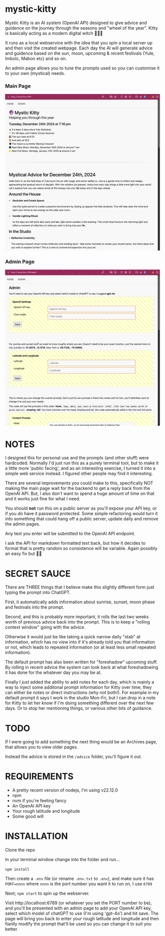 # mystic-kitty

Mystic Kitty is an AI system (OpenAI API) designed to give advice and guidence on the journey through the seasons and "wheel of the year". Kitty is basically acting as a modern digital witch 🧙‍♀️🐾

It runs as a local webservice with the idea that you spin a local server up and then visit the created webpage. Each day the AI will generate advice and guidence based on the sun, moon, upcoming & recent festivals (Yule, Imbolc, Mabon etc) and so on.

An admin page allows you to tune the prompts used so you can customise it to your own (mystical) needs.

### Main Page

![Main Page](./imgs/mainpage.png)

### Admin Page

![Admin Page](./imgs/adminpage.png)

# NOTES

I designed this for personal use and the prompts (and other stuff) were hardcoded. Normally I'd just run this as a purely terminal tool, but to make it a little more 'public facing', and as an interesting exercise, I turned it into a simple web service instead. I figured other people may find it interesting.

There are several improvements you could make to this, specifically NOT making the main page wait for the backend to get a reply back from the OpenAI API. But, I also don't want to spend a huge amount of time on that and it works just fine for what I need.

You should **not** run this on a public server as you'll expose your API key, or if you _do_ have it password protected. Some simple refactoring would turn it into something that could hang off a public server, update daily and remove the admin pages.

Any text you enter will be submitted to the OpenAI API endpoint.

I ask the API for markdown formatted text back, but how it decides to format that is pretty random so consistence will be variable. Again possibly an easy fix but 🤷‍♂️

# SECRET SAUCE

There are THREE things that I believe make this slightly different form just typing the prompt into ChatGPT.

First, it automatically adds information about sunrise, sunset, moon phase and festivals into the prompt.

Second, and this is probably more important, it rolls the last two weeks worth of previous advice back into the prompt. This is to keep a "rolling context window" going with the advice.

Otherwise it would just be like taking a quick narrow daily "stab" at information, which has no view into if it's already told you that information or not, which leads to repeated information (or at least less small repeated information).

The default prompt has also been written for "foreshadow" upcoming stuff. By rolling in recent advice the system can look back at what foreshadowing it has done for the whatever day you may be at.

Finally I _just_ added the ability to add notes for each day, which is mainly a way to inject some additonal prompt information for Kitty over time, they can either be notes or direct instructions (why not both!). For example in my default prompt it says I work in the studio Mon-Fri, but I can drop in a note for Kitty to let her know if I'm doing something different over the next few days. Or to stop her mentioning things, or various other bits of guidance.

# TODO

If I were going to add something the next thing would be an Archives page, that allows you to view older pages.

Instead the advice is stored in the `/advice` folder, you'll figure it out. 

# REQUIREMENTS

* A pretty recent version of nodejs, I'm using v22.12.0
* npm
* nvm if you're feeling fancy
* An OpenAI API key
* Your rough latitude and longitude
* Some good will

# INSTALLATION

Clone the repo

In your terminal window change into the folder and run...

`npm install`

Then create a `.env` file (or rename `.env.txt` to `.env`), and make sure it has `PORT=nnnn` where `nnnn` is the port number you want it to run on, I use `6789`

Next; `npm start` to spin up the webserver.

Visit http://localhost:6789 (or whatever you set the PORT number to be), and you'll be presented with an admin page to add your OpenAI API key, select which model of chatGPT to use (I'm using 'gpt-4o') and hit save. The page will bring you back to enter your rough latitude and longitude and then fianlly modify the prompt that'll be used so you can change it to suit you better.